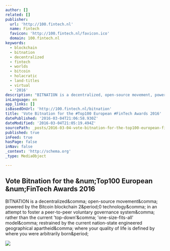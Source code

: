 ```yaml
---
author: []
related: []
publisher:
  url: 'http://100.fintech.nl'
  name: Fintech
  favicon: 'http://100.fintech.nl/favicon.ico'
  domain: 100.fintech.nl
keywords:
  - blockchain
  - bitnation
  - decentralized
  - fintech
  - worlds
  - bitcoin
  - holacratic
  - land-titles
  - virtual
  - '2016'
description: "BITNATION is a decentralized, open-source movement, powered by the Bitcoin blockchain 2.0 technology, in an attempt to foster a peer-to-peer voluntary governance system, rather than the current 'top-down', 'one-size-fits-all' model, restrained by the current nation-state engineered geographical apartheid, where your quality of life is defined by where you were arbitrarily born."
inLanguage: en
app_links: []
isBasedOnUrl: 'http://100.fintech.nl/bitnation'
title: 'Vote Bitnation for the #Top100 European #FinTech Awards 2016'
datePublished: '2016-03-04T21:06:58.930Z'
dateModified: '2016-03-04T21:05:19.494Z'
sourcePath: _posts/2016-03-04-vote-bitnation-for-the-top100-european-fintech-awards-2016.md
published: true
inFeed: true
hasPage: false
inNav: false
_context: 'http://schema.org'
_type: MediaObject

---
```

<article style=""><h1>Vote Bitnation for the &amp;num;Top100 European &amp;num;FinTech Awards 2016</h1><p>BITNATION is a decentralized&amp;comma; open-source movement&amp;comma; powered by the Bitcoin blockchain 2&amp;period;0 technology&amp;comma; in an attempt to foster a peer-to-peer voluntary governance system&amp;comma; rather than the current 'top-down'&amp;comma; 'one-size-fits-all' model&amp;comma; restrained by the current nation-state engineered geographical apartheid&amp;comma; where your quality of life is defined by where you were arbitrarily born&amp;period;</p><img src="http://votefintech.s3-website.eu-central-1.amazonaws.com/uploads/company/logo/427/BITNATION-logo-og-black.png" /></article>